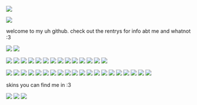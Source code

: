 ![](https://cdn.discordapp.com/attachments/862833706271899678/1195784173370216608/Untitled344_1.png?ex=65b53fcb&is=65a2cacb&hm=583ff82a54c4a5c44fedae332b22292bc471d7b7a08bd7c3c141b1be09efc220&)

![](https://media1.tenor.com/m/ZddLzBnRpukAAAAd/dead-plate-rody-dead-plate.gif)

welcome to my uh github. check out the rentrys for info abt me and whatnot :3

![](https://64.media.tumblr.com/caa86a951ef416564ce0693f43fac189/cf9d480949b77157-c5/s640x960/08f0ac6023becc625d17e015c8cc2415cf8d9d1e.gifv)
![](https://64.media.tumblr.com/03bc9f342f7771a83d8bbcaaad6a1a0a/3558b906d3e28e70-ea/s640x960/b49c5b77a7f686076059c0c4a8863d0b8e60863d.gifv)

![](https://mikejima.crd.co/assets/images/gallery09/488c9779.gif?v=03449813)
![](https://64.media.tumblr.com/bb8140d2e8a35e966d23a38fff047677/3558b906d3e28e70-46/s250x400/47951ca3fc6c70ce01a67bc55209bf8d2a58c697.gifv)
![](https://y2k.neocities.org/blinkiez/252731rd2czu7vk5.gif)
![](https://64.media.tumblr.com/d28f09e884de57461e4c1722d99d2b34/b4efadd60ae6c6cc-41/s250x400/cbbd117133e762b887592fc4f3cbfe52ea19791f.gifv)
![](https://64.media.tumblr.com/02ec18495084d57d3c05ce7fb7eb335d/4a90efbd82875386-75/s250x400/7d019ffe2a62ddc4b60c6067d92e8d27b6b8f998.gifv)
![](https://64.media.tumblr.com/274419cae1007006bd37b1af8026132b/4a90efbd82875386-d7/s250x400/41adcce14b6dc6eb98272ad9565ac0d98a30723d.gifv)
![](https://y2k.neocities.org/blinkiez/coffin.gif)
![](https://64.media.tumblr.com/218c56de7a4c03301d390d995bc3c85b/06c8f3f7fec6aa6f-77/s250x400/c2a074684d30e5342f49eefb47803cb2bac8a3cd.gifv)
![](https://64.media.tumblr.com/95852d71e31ff25c01df642f4af6bd5c/5236571abd779e3a-c7/s250x400/f44f8e0ba0a96a8288d2d1afe7f1400a9a026dda.gifv)
![](https://64.media.tumblr.com/bcf10806d0b1e0ac2bd7776d8e2f07ca/f20f0731857f3568-dc/s250x400/ff90f8e3ea681a5baa51a69b696bfd5c8bd6e6f4.gifv)
![](https://64.media.tumblr.com/afb0432119d50ea89edc15420e435f18/c31d53c05dc221a7-9a/s250x400/b0e066182782009dd678b1861668cab14f43c5a3.gifv)
![](https://64.media.tumblr.com/c40261e64ec92fd07d36dfd71cc559d7/e666d36b799e815e-4a/s250x400/9364f6a64c5a3adb006270359dcd7a5e9717f827.gifv)
![](https://64.media.tumblr.com/028ecb83f1ca3a580f3c9d966f1870aa/f0424b13e269e0d1-22/s250x400/8bf55d72669b9c80bbe9bee7dd1904bd0d601e52.gif)
![](https://64.media.tumblr.com/11d7604659fa720296041dab5f35775b/a2c22d45d485e6f7-71/s250x400/5701accfc29c27eb9bccad3df8b1033f14539135.gifv)

![](https://external-media.spacehey.net/media/sjgYACi_shwbZLfs91IvL9-OCeVOeb40qKoCesp-egd8=/https://kopawz.neocities.org/stamphoard/stamps/silly.jpg)
![](https://external-media.spacehey.net/media/s75n4UyunwpYVi92GNWF8l1CIiIN5Rvl6BEVGXQifXdE=/https://images-wixmp-ed30a86b8c4ca887773594c2.wixmp.com/f/f8c94150-0cb0-4546-a87c-8a171001ba13/d3ng4we-6591af4f-70d6-4922-8451-f8ea47e78907.png?token=eyJ0eXAiOiJKV1QiLCJhbGciOiJIUzI1NiJ9.eyJzdWIiOiJ1cm46YXBwOjdlMGQxODg5ODIyNjQzNzNhNWYwZDQxNWVhMGQyNmUwIiwiaXNzIjoidXJuOmFwcDo3ZTBkMTg4OTgyMjY0MzczYTVmMGQ0MTVlYTBkMjZlMCIsIm9iaiI6W1t7InBhdGgiOiJcL2ZcL2Y4Yzk0MTUwLTBjYjAtNDU0Ni1hODdjLThhMTcxMDAxYmExM1wvZDNuZzR3ZS02NTkxYWY0Zi03MGQ2LTQ5MjItODQ1MS1mOGVhNDdlNzg5MDcucG5nIn1dXSwiYXVkIjpbInVybjpzZXJ2aWNlOmZpbGUuZG93bmxvYWQiXX0.PMI5H6cYmoat6sOQwvTaRLyfu1E8pl7298GyqBpwWXk)
![](https://external-media.spacehey.net/media/sbbloj8jwzshUQM6iMuI-Sc0mmmGZRViL5zsaGqwwjIE=/https://images-wixmp-ed30a86b8c4ca887773594c2.wixmp.com/f/716f8f4f-c628-4e91-86c6-277099ce38a9/d30cd3p-c62c12bf-dd59-4f60-b0ce-f5ac32d64eb2.png?token=eyJ0eXAiOiJKV1QiLCJhbGciOiJIUzI1NiJ9.eyJzdWIiOiJ1cm46YXBwOjdlMGQxODg5ODIyNjQzNzNhNWYwZDQxNWVhMGQyNmUwIiwiaXNzIjoidXJuOmFwcDo3ZTBkMTg4OTgyMjY0MzczYTVmMGQ0MTVlYTBkMjZlMCIsIm9iaiI6W1t7InBhdGgiOiJcL2ZcLzcxNmY4ZjRmLWM2MjgtNGU5MS04NmM2LTI3NzA5OWNlMzhhOVwvZDMwY2QzcC1jNjJjMTJiZi1kZDU5LTRmNjAtYjBjZS1mNWFjMzJkNjRlYjIucG5nIn1dXSwiYXVkIjpbInVybjpzZXJ2aWNlOmZpbGUuZG93bmxvYWQiXX0.fTRhFWL_1JxM4x_iBAFbUcE0oWx9_QWT2Oz2aob0uWc)
![](https://external-media.spacehey.net/media/s33wFTms6oWtz3QJRMcnKGxNUcEPAGghnOJ6K3MW4E_g=/https://images-wixmp-ed30a86b8c4ca887773594c2.wixmp.com/f/716f8f4f-c628-4e91-86c6-277099ce38a9/d31mgne-dff62a3b-76d8-4f01-8d2b-8d160aba87bf.png?token=eyJ0eXAiOiJKV1QiLCJhbGciOiJIUzI1NiJ9.eyJzdWIiOiJ1cm46YXBwOjdlMGQxODg5ODIyNjQzNzNhNWYwZDQxNWVhMGQyNmUwIiwiaXNzIjoidXJuOmFwcDo3ZTBkMTg4OTgyMjY0MzczYTVmMGQ0MTVlYTBkMjZlMCIsIm9iaiI6W1t7InBhdGgiOiJcL2ZcLzcxNmY4ZjRmLWM2MjgtNGU5MS04NmM2LTI3NzA5OWNlMzhhOVwvZDMxbWduZS1kZmY2MmEzYi03NmQ4LTRmMDEtOGQyYi04ZDE2MGFiYTg3YmYucG5nIn1dXSwiYXVkIjpbInVybjpzZXJ2aWNlOmZpbGUuZG93bmxvYWQiXX0.gIEC0iFHM8GpQPPs7LJKA5tbTmiVR6bJsZxnteD_Ilc)
![](https://external-media.spacehey.net/media/sg8jdWoUjE-iN0xAsUKDX3zb7L3a3xWm5STfTHTTnaZo=/https://images-wixmp-ed30a86b8c4ca887773594c2.wixmp.com/f/4508fe2f-f853-46ff-bcd6-19cd43a4ec15/d26u2nz-762d5439-f208-4583-8332-0eb8ea6fca08.png?token=eyJ0eXAiOiJKV1QiLCJhbGciOiJIUzI1NiJ9.eyJzdWIiOiJ1cm46YXBwOjdlMGQxODg5ODIyNjQzNzNhNWYwZDQxNWVhMGQyNmUwIiwiaXNzIjoidXJuOmFwcDo3ZTBkMTg4OTgyMjY0MzczYTVmMGQ0MTVlYTBkMjZlMCIsIm9iaiI6W1t7InBhdGgiOiJcL2ZcLzQ1MDhmZTJmLWY4NTMtNDZmZi1iY2Q2LTE5Y2Q0M2E0ZWMxNVwvZDI2dTJuei03NjJkNTQzOS1mMjA4LTQ1ODMtODMzMi0wZWI4ZWE2ZmNhMDgucG5nIn1dXSwiYXVkIjpbInVybjpzZXJ2aWNlOmZpbGUuZG93bmxvYWQiXX0.sbUZMTHaXpnpgWvwxFxsjNoHX5QJY4Uvt3dmGXQEO_Q)
![](https://external-media.spacehey.net/media/sD-sbI6P3BUBNqjC5x3erq_iFII6CCm7ZtLpa6lEorn4=/https://images-wixmp-ed30a86b8c4ca887773594c2.wixmp.com/f/b8e1738b-f255-42d0-aa82-2b6e95da3a11/daq81hi-d5300cc8-fbdc-4b4d-b193-1facaefba194.png?token=eyJ0eXAiOiJKV1QiLCJhbGciOiJIUzI1NiJ9.eyJzdWIiOiJ1cm46YXBwOjdlMGQxODg5ODIyNjQzNzNhNWYwZDQxNWVhMGQyNmUwIiwiaXNzIjoidXJuOmFwcDo3ZTBkMTg4OTgyMjY0MzczYTVmMGQ0MTVlYTBkMjZlMCIsIm9iaiI6W1t7InBhdGgiOiJcL2ZcL2I4ZTE3MzhiLWYyNTUtNDJkMC1hYTgyLTJiNmU5NWRhM2ExMVwvZGFxODFoaS1kNTMwMGNjOC1mYmRjLTRiNGQtYjE5My0xZmFjYWVmYmExOTQucG5nIn1dXSwiYXVkIjpbInVybjpzZXJ2aWNlOmZpbGUuZG93bmxvYWQiXX0.G8K0Vo4liCc_EnaBDxbG306Va_QnVbo7DsUQJucURVE)
![](https://external-media.spacehey.net/media/syt7Ujyj6PYeKbpsuRuB0M8PbFtjdNJVLdjU-PM9mFu0=/https://images-wixmp-ed30a86b8c4ca887773594c2.wixmp.com/f/709dc3e7-8cf5-49d3-826b-145bbff9cfd7/ddb2ak8-415e422a-4e53-4936-89e3-c4affc2dc4d9.png?token=eyJ0eXAiOiJKV1QiLCJhbGciOiJIUzI1NiJ9.eyJzdWIiOiJ1cm46YXBwOjdlMGQxODg5ODIyNjQzNzNhNWYwZDQxNWVhMGQyNmUwIiwiaXNzIjoidXJuOmFwcDo3ZTBkMTg4OTgyMjY0MzczYTVmMGQ0MTVlYTBkMjZlMCIsIm9iaiI6W1t7InBhdGgiOiJcL2ZcLzcwOWRjM2U3LThjZjUtNDlkMy04MjZiLTE0NWJiZmY5Y2ZkN1wvZGRiMmFrOC00MTVlNDIyYS00ZTUzLTQ5MzYtODllMy1jNGFmZmMyZGM0ZDkucG5nIn1dXSwiYXVkIjpbInVybjpzZXJ2aWNlOmZpbGUuZG93bmxvYWQiXX0.RZ6Ed5Peq5FYtFDnzb8Qd4JsJTRY1uJTw6GBvpX19IQ)
![](https://64.media.tumblr.com/c61f22d0a698882c07a950d390ab1aeb/1b8381f969116a1e-73/s100x200/d02db2ba346fc2b0496f9c95d79b5d6217f5c50e.gifv)
![](https://64.media.tumblr.com/48eddd33be41c7a74fb77f3fbce6704e/e16d9c3fd8438e13-67/s100x200/fb60e50a02384caf95f1a253edc57f7ccf4ade27.pnj)
![](https://external-media.spacehey.net/media/siHmaQ7WEgLdhpNMLAQ4Cq-SaaJ_iFnMOZEpQKuqHruU=/https://images-wixmp-ed30a86b8c4ca887773594c2.wixmp.com/f/95978eea-da71-4fab-ba31-bb112ffe44a4/d4nav88-9ed63f39-5f46-4dc0-be65-70de0157dc5d.png?token=eyJ0eXAiOiJKV1QiLCJhbGciOiJIUzI1NiJ9.eyJzdWIiOiJ1cm46YXBwOjdlMGQxODg5ODIyNjQzNzNhNWYwZDQxNWVhMGQyNmUwIiwiaXNzIjoidXJuOmFwcDo3ZTBkMTg4OTgyMjY0MzczYTVmMGQ0MTVlYTBkMjZlMCIsIm9iaiI6W1t7InBhdGgiOiJcL2ZcLzk1OTc4ZWVhLWRhNzEtNGZhYi1iYTMxLWJiMTEyZmZlNDRhNFwvZDRuYXY4OC05ZWQ2M2YzOS01ZjQ2LTRkYzAtYmU2NS03MGRlMDE1N2RjNWQucG5nIn1dXSwiYXVkIjpbInVybjpzZXJ2aWNlOmZpbGUuZG93bmxvYWQiXX0.xTaBoAiIcUc-MbBiNUwYi0NcIgceGeP09uFvwDtH0I8)
![](https://64.media.tumblr.com/bbd1ccffa35e052d759936c7b017d59a/57afcf8767df6163-7a/s100x200/023dd73e5d567fadcde4390b8d2131befa089872.gifv)
![](https://64.media.tumblr.com/96dd094c4fec6178867d1c0b137f2531/57afcf8767df6163-fe/s250x400/3839bbaa8a41635f360f8266ca2b8cdafdd5344f.gifv)
![](https://64.media.tumblr.com/69378113e8f4439e147bf42d96964f6e/57afcf8767df6163-0b/s100x200/9a79163254dd0aad705956738a9dbb8325ae4367.gifv)
![](https://external-media.spacehey.net/media/sCMP6oMQ5WcT6OmSsaKZNnHR7BZT0GZ7C2IoKo2J69EA=/https://images-wixmp-ed30a86b8c4ca887773594c2.wixmp.com/f/527feb50-67c6-4a55-9c4a-eed64a172233/d1knerh-14db0ad1-60f1-4b3a-a6bd-9e8964efbb73.png?token=eyJ0eXAiOiJKV1QiLCJhbGciOiJIUzI1NiJ9.eyJzdWIiOiJ1cm46YXBwOjdlMGQxODg5ODIyNjQzNzNhNWYwZDQxNWVhMGQyNmUwIiwiaXNzIjoidXJuOmFwcDo3ZTBkMTg4OTgyMjY0MzczYTVmMGQ0MTVlYTBkMjZlMCIsIm9iaiI6W1t7InBhdGgiOiJcL2ZcLzUyN2ZlYjUwLTY3YzYtNGE1NS05YzRhLWVlZDY0YTE3MjIzM1wvZDFrbmVyaC0xNGRiMGFkMS02MGYxLTRiM2EtYTZiZC05ZTg5NjRlZmJiNzMucG5nIn1dXSwiYXVkIjpbInVybjpzZXJ2aWNlOmZpbGUuZG93bmxvYWQiXX0.AZ-lZWECYqQwn1QdlyZgmoKYAuE3K8kmECK4kezMALM)
![](https://64.media.tumblr.com/2a8524e5900f060f122a26a800713f62/57afcf8767df6163-33/s100x200/c44c444e3bdb5be76f195ebc64b585589a7106f0.gifv)
![](https://external-media.spacehey.net/media/sO9ShY8tqPOvgzKG70XgvmMfHXE3y6u7bMdeylTaakTc=/https://images-wixmp-ed30a86b8c4ca887773594c2.wixmp.com/f/6160030c-d889-4a25-92ab-f76f242267eb/d33qiw5-f14cc316-0549-46ce-93d7-dcd444e95659.jpg?token=eyJ0eXAiOiJKV1QiLCJhbGciOiJIUzI1NiJ9.eyJzdWIiOiJ1cm46YXBwOjdlMGQxODg5ODIyNjQzNzNhNWYwZDQxNWVhMGQyNmUwIiwiaXNzIjoidXJuOmFwcDo3ZTBkMTg4OTgyMjY0MzczYTVmMGQ0MTVlYTBkMjZlMCIsIm9iaiI6W1t7InBhdGgiOiJcL2ZcLzYxNjAwMzBjLWQ4ODktNGEyNS05MmFiLWY3NmYyNDIyNjdlYlwvZDMzcWl3NS1mMTRjYzMxNi0wNTQ5LTQ2Y2UtOTNkNy1kY2Q0NDRlOTU2NTkuanBnIn1dXSwiYXVkIjpbInVybjpzZXJ2aWNlOmZpbGUuZG93bmxvYWQiXX0.b2uZbza6jYwb8u_MbKb0IrEJcOvsv-CPEEQRyawaLBo)
![](https://external-media.spacehey.net/media/sAIIXodSL65tqfC-ZheZhQsZyvNYSDlzpAmcEUBkk-S4=/https://images-wixmp-ed30a86b8c4ca887773594c2.wixmp.com/f/6074a050-123a-41eb-ac8b-10da98c970f4/d1rxza1-6767aaa2-d0e2-48bc-950a-1a0f430c125f.png?token=eyJ0eXAiOiJKV1QiLCJhbGciOiJIUzI1NiJ9.eyJzdWIiOiJ1cm46YXBwOjdlMGQxODg5ODIyNjQzNzNhNWYwZDQxNWVhMGQyNmUwIiwiaXNzIjoidXJuOmFwcDo3ZTBkMTg4OTgyMjY0MzczYTVmMGQ0MTVlYTBkMjZlMCIsIm9iaiI6W1t7InBhdGgiOiJcL2ZcLzYwNzRhMDUwLTEyM2EtNDFlYi1hYzhiLTEwZGE5OGM5NzBmNFwvZDFyeHphMS02NzY3YWFhMi1kMGUyLTQ4YmMtOTUwYS0xYTBmNDMwYzEyNWYucG5nIn1dXSwiYXVkIjpbInVybjpzZXJ2aWNlOmZpbGUuZG93bmxvYWQiXX0.vS5J9nk3O7SJnU_Mnh49rnKicKp5mNEfQkFAM0vV0cs)
![](https://external-media.spacehey.net/media/shJGn4uXjpKdvh30CLUiZSwCbTtAHi479t_MKK_tIeE4=/https://images-wixmp-ed30a86b8c4ca887773594c2.wixmp.com/f/cb394fb6-4f19-4257-8c2b-7d1f91b9d0db/d1nfrs1-d1680eaa-c9c8-496e-9813-35156332fa68.jpg?token=eyJ0eXAiOiJKV1QiLCJhbGciOiJIUzI1NiJ9.eyJzdWIiOiJ1cm46YXBwOjdlMGQxODg5ODIyNjQzNzNhNWYwZDQxNWVhMGQyNmUwIiwiaXNzIjoidXJuOmFwcDo3ZTBkMTg4OTgyMjY0MzczYTVmMGQ0MTVlYTBkMjZlMCIsIm9iaiI6W1t7InBhdGgiOiJcL2ZcL2NiMzk0ZmI2LTRmMTktNDI1Ny04YzJiLTdkMWY5MWI5ZDBkYlwvZDFuZnJzMS1kMTY4MGVhYS1jOWM4LTQ5NmUtOTgxMy0zNTE1NjMzMmZhNjguanBnIn1dXSwiYXVkIjpbInVybjpzZXJ2aWNlOmZpbGUuZG93bmxvYWQiXX0.9VEuDv4dWVNC-UaIX4X1_Yz1rKWqRpl8ddWEIduGDNs)
![](https://external-media.spacehey.net/media/sPFUmcegi0rz-9X-qYzita-YBNm3d19mw877sQ9WX4AQ=/https://cdn.discordapp.com/attachments/1030651939454717992/1031246572702400642/unknown.png)
![](https://cdn.discordapp.com/attachments/862833706271899678/1196502599462031410/68747470733a2f2f66696c65732e636174626f782e6d6f652f7a79363761362e77656270.png?ex=65b7dce1&is=65a567e1&hm=6a736170ab199dd86551ef3f0b90fc52766af88629143a7c75c53447f84c69b9&)

skins you can find me in :3

![](https://cdn.discordapp.com/attachments/862833706271899678/1196588387675668571/pony-town-I_love_my_girlfriend_-boop-6x_1.gif?ex=65b82cc7&is=65a5b7c7&hm=18b11d37d5f1c764817f6008065e5b71059b14cf3b994f2cdc7b7b261524f1f7&)
![](https://cdn.discordapp.com/attachments/862833706271899678/1196588968242843759/pony-town-BRIANSTELLS_-_TWF_-_KIN___CH-double-nod-6x.gif?ex=65b82d51&is=65a5b851&hm=e5de435841b5ce2bee3f7d425acd5d2a5740773135fcde233d586f88d458af56&)
![](https://cdn.discordapp.com/attachments/862833706271899678/1196589369730027630/pony-town-ORANGE_KRAKEN_-_FURSONA-silly-wink-ponyplush-6x.gif?ex=65b82db1&is=65a5b8b1&hm=279a780651aaf1dacf937b4ed153ee11092f98ad4be24a567633e827e11eb013&)
